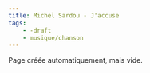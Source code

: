 ```yaml
---
title: Michel Sardou - J'accuse
tags:
    - -draft
    - musique/chanson
---
```


Page créée automatiquement, mais vide.

